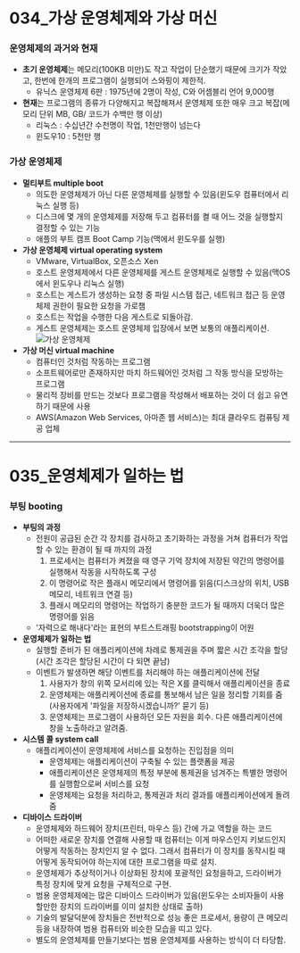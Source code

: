 # 034_가상 운영체제와 가상 머신 #
### 운영체제의 과거와 현재 ###
* **초기 운영체제**는 메모리(100KB 미만)도 작고 작업이 단순했기 때문에 크기가 작았고, 한번에 한개의 프로그램이 실행되어 스와핑이 제한적.
  * 유닉스 운영체제 6판 : 1975년에 2명이 작성, C와 어셈블리 언어 9,000행   
* **현재**는 프로그램의 종류가 다양해지고 복잡해져서 운영체제 또한 매우 크고 복잡(메모리 단위 MB, GB/ 코드가 수백만 행 이상)
  * 리눅스 : 수십년간 수천명이 작업, 1천만행이 넘는다
  * 윈도우10 : 5천만 행 
### 가상 운영체제 ###
* **멀티부트 multiple boot**
  * 의도한 운영체제가 아닌 다른 운영체제를 실행할 수 있음(윈도우 컴퓨터에서 리눅스 실행 등)
  * 디스크에 몇 개의 운영체제를 저장해 두고 컴퓨터를 켤 때 어느 것을 실행할지 결정할 수 있는 기능
  * 애플의 부트 캠프 Boot Camp 기능(맥에서 윈도우를 실행)
* **가상 운영체제 virtual operating system**
  * VMware, VirtualBox, 오픈소스 Xen
  * 호스트 운영체제에서 다른 운영체제를 게스트 운영체제로 실행할 수 있음(맥OS에서 윈도우나 리눅스 실행) 
  * 호스트는 게스트가 생성하는 요청 중 파일 시스템 접근, 네트워크 접근 등 운영체제 권한이 필요한 요청을 가로챔
  * 호스트는 작업을 수행한 다음 게스트로 되돌아감.
  * 게스트 운영체제는 호스트 운영체제 입장에서 보면 보통의 애플리케이션.
  ![가상 운영체제](https://user-images.githubusercontent.com/109029407/183716360-bf1cd446-e03d-44cc-8212-18afa7563002.png)
* **가상 머신 virtual machine**
  * 컴퓨터인 것처럼 작동하는 프로그램
  * 소프트웨어로만 존재하지만 마치 하드웨어인 것처럼 그 작동 방식을 모방하는 프로그램
  * 물리적 장비를 만드는 것보다 프로그램을 작성해서 배포하는 것이 더 쉽고 유연하기 때문에 사용
  * AWS(Amazon Web Services, 아마존 웹 서비스)는 최대 클라우드 컴퓨팅 제공 업체   

---
# 035_운영체제가 일하는 법 #
### 부팅 booting ###
* **부팅의 과정**
  * 전원이 공급된 순간 각 장치를 검사하고 초기화하는 과정을 거쳐 컴퓨터가 작업할 수 있는 환경이 될 때 까지의 과정
    1. 프로세서는 컴퓨터가 켜졌을 때 영구 기억 장치에 저장된 약간의 명령어를 실행해서 작동을 시작하도록 구성
    2. 이 명령어로 작은 플래시 메모리에서 명령어를 읽음(디스크상의 위치, USB 메모리, 네트워크 연결 등)
    3. 플래시 메모리의 명령어는 작업하기 충분한 코드가 될 때까지 더욱더 많은 명령어를 읽음
  * '자력으로 해내다'라는 표현의 부트스트래핑 bootstrapping이 어원
* **운영체제가 일하는 법**
  * 실행할 준비가 된 애플리케이션에 차례로 통제권을 주며 짧은 시간 조각을 할당(시간 조각은 할당된 시간이 다 되면 끝남)
  * 이벤트가 발생하면 해당 이벤트를 처리해야 하는 애플리케이션에 전달
    1. 사용자가 창의 위쪽 모서리에 있는 작은 X를 클릭해서 애플리케이션을 종료
    2. 운영체제는 애플리케이션에 종료를 통보해서 남은 일을 정리할 기회를 줌(사용자에게 '파일을 저장하시겠습니까?' 묻기 등)
    3. 운영체제는 프로그램이 사용하던 모든 자원을 회수. 다른 애플리케이션에 창을 노출하라고 알려줌.
* **시스템 콜 system call**
  * 애플리케이션이 운영체제에 서비스를 요청하는 진입점을 의미
    * 운영체제는 애플리케이션이 구축될 수 있는 플랫폼을 제공
    * 애플리케이션은 운영체제의 특정 부분에 통제권을 넘겨주는 특별한 명령어를 실행함으로써 서비스를 요청
    * 운영체제는 요청을 처리하고, 통제권과 처리 결과를 애플리케이션에게 돌려줌
* **디바이스 드라이버**
  * 운영체제와 하드웨어 장치(프린터, 마우스 등) 간에 가교 역할을 하는 코드 
  * 어떠한 새로운 장치를 연결해 사용할 때 컴퓨터는 이게 마우스인지 키보드인지 어떻게 작동하는 장치인지 알 수 없다. 그래서 컴퓨터가 이 장치를 동작시킬 때 어떻게 동작되어야 하는지에 대한 프로그램을 따로 설치.
  * 운영체제가 추상적이거나 이상화된 장치에 포괄적인 요청을하고, 드라이버가 특정 장치에 맞게 요청을 구체적으로 구현.
  * 범용 운영체제에는 많은 디바이스 드라이버가 있음(윈도우는 소비자들이 사용할만한 장치의 드라이버를 이미 설치한 상태로 출하)
  * 기술의 발달덕분에 장치들은 전반적으로 성능 좋은 프로세서, 용량이 큰 메모리 등을 내장하여 범용 컴퓨터와 비슷한 모습을 띠고 있다.
  * 별도의 운영체제를 만들기보다는 범용 운영체제를 사용하는 방식이 더 타당함.
   
